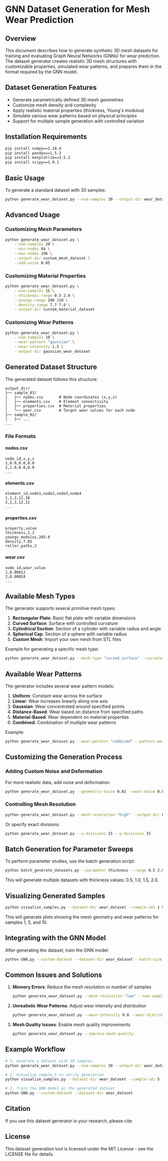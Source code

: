 # GNN Dataset Generation for Mesh Wear Prediction

## Overview

This document describes how to generate synthetic 3D mesh datasets for training and evaluating Graph Neural Networks (GNNs) for wear prediction. The dataset generator creates realistic 3D mesh structures with customizable properties, simulated wear patterns, and prepares them in the format required by the GNN model.

## Dataset Generation Features

- Generate parametrically defined 3D mesh geometries
- Customize mesh density and complexity
- Apply realistic material properties (thickness, Young's modulus)
- Simulate various wear patterns based on physical principles
- Support for multiple sample generation with controlled variation

## Installation Requirements

```bash
pip install numpy==1.24.4
pip install pandas==1.5.3
pip install matplotlib==3.5.2
pip install scipy==1.9.1
```

## Basic Usage

To generate a standard dataset with 30 samples:

```bash
python generate_wear_dataset.py --num-samples 30 --output-dir wear_dataset
```

## Advanced Usage

### Customizing Mesh Parameters

```bash
python generate_wear_dataset.py \
    --num-samples 20 \
    --min-nodes 64 \
    --max-nodes 196 \
    --output-dir custom_mesh_dataset \
    --add-noise 0.05
```

### Customizing Material Properties

```bash
python generate_wear_dataset.py \
    --num-samples 15 \
    --thickness-range 0.5 2.0 \
    --youngs-range 190 210 \
    --density-range 7.7 7.9 \
    --output-dir custom_material_dataset
```

### Customizing Wear Patterns

```bash
python generate_wear_dataset.py \
    --num-samples 10 \
    --wear-pattern "gaussian" \
    --wear-intensity 1.5 \
    --output-dir gaussian_wear_dataset
```

## Generated Dataset Structure

The generated dataset follows this structure:

```
output_dir/
├── sample_01/
│   ├── nodes.csv       # Node coordinates (x,y,z)
│   ├── elements.csv    # Element connectivity
│   ├── properties.csv  # Material properties
│   └── wear.csv        # Target wear values for each node
├── sample_02/
│   ├── ...
...
```

### File Formats

#### nodes.csv
```
node_id,x,y,z
1,0.0,0.0,0.0
2,1.0,0.0,0.0
...
```

#### elements.csv
```
element_id,node1,node2,node3,node4
1,1,2,11,10
2,2,3,12,11
...
```

#### properties.csv
```
property,value
thickness,1.2
youngs_modulus,205.0
density,7.85
roller_paths,3
```

#### wear.csv
```
node_id,wear_value
1,0.00012
2,0.00024
...
```

## Available Mesh Types

The generator supports several primitive mesh types:

1. **Rectangular Plate**: Basic flat plate with variable dimensions
2. **Curved Surface**: Surface with controlled curvature
3. **Cylindrical Section**: Section of a cylinder with variable radius and angle
4. **Spherical Cap**: Section of a sphere with variable radius
5. **Custom Mesh**: Import your own mesh from STL files

Example for generating a specific mesh type:

```bash
python generate_wear_dataset.py --mesh-type "curved_surface" --curvature 0.2
```

## Available Wear Patterns

The generator includes several wear pattern models:

1. **Uniform**: Constant wear across the surface
2. **Linear**: Wear increases linearly along one axis
3. **Gaussian**: Wear concentrated around specified points
4. **Distance-Based**: Wear based on distance from specified paths
5. **Material-Based**: Wear dependent on material properties
6. **Combined**: Combination of multiple wear patterns

Example:

```bash
python generate_wear_dataset.py --wear-pattern "combined" --pattern-weights 0.3 0.7
```

## Customizing the Generation Process

### Adding Custom Noise and Deformation

For more realistic data, add noise and deformation:

```bash
python generate_wear_dataset.py --geometric-noise 0.02 --wear-noise 0.01
```

### Controlling Mesh Resolution

```bash
python generate_wear_dataset.py --mesh-resolution "high" --output-dir high_res_dataset
```

Or specify exact divisions:

```bash
python generate_wear_dataset.py --x-divisions 15 --y-divisions 15
```

## Batch Generation for Parameter Sweeps

To perform parameter studies, use the batch generation script:

```bash
python batch_generate_datasets.py --parameter thickness --range 0.5 2.0 0.5
```

This will generate multiple datasets with thickness values: 0.5, 1.0, 1.5, 2.0.

## Visualizing Generated Samples

```bash
python visualize_samples.py --dataset-dir wear_dataset --sample-ids 1 5 10
```

This will generate plots showing the mesh geometry and wear patterns for samples 1, 5, and 10.

## Integrating with the GNN Model

After generating the dataset, train the GNN model:

```bash
python GNN.py --custom-dataset --dataset-dir wear_dataset --batch-size 1
```

## Common Issues and Solutions

1. **Memory Errors**: Reduce the mesh resolution or number of samples
   ```bash
   python generate_wear_dataset.py --mesh-resolution "low" --num-samples 10
   ```

2. **Unrealistic Wear Patterns**: Adjust wear intensity and distribution
   ```bash
   python generate_wear_dataset.py --wear-intensity 0.8 --wear-distribution "exponential"
   ```

3. **Mesh Quality Issues**: Enable mesh quality improvements
   ```bash
   python generate_wear_dataset.py --improve-mesh-quality
   ```

## Example Workflow

```bash
# 1. Generate a dataset with 30 samples
python generate_wear_dataset.py --num-samples 30 --output-dir wear_dataset

# 2. Visualize sample 5 to verify generation
python visualize_samples.py --dataset-dir wear_dataset --sample-ids 5

# 3. Train the GNN model on the generated dataset
python GNN.py --custom-dataset --dataset-dir wear_dataset
```

## Citation

If you use this dataset generator in your research, please cite:

## License

This dataset generation tool is licensed under the MIT License - see the LICENSE file for details.

